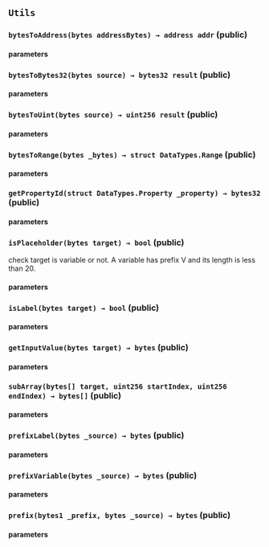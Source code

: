 ## `Utils`



### `bytesToAddress(bytes addressBytes) → address addr` (public)



#### parameters
### `bytesToBytes32(bytes source) → bytes32 result` (public)



#### parameters
### `bytesToUint(bytes source) → uint256 result` (public)



#### parameters
### `bytesToRange(bytes _bytes) → struct DataTypes.Range` (public)



#### parameters
### `getPropertyId(struct DataTypes.Property _property) → bytes32` (public)



#### parameters
### `isPlaceholder(bytes target) → bool` (public)


check target is variable or not.
A variable has prefix V and its length is less than 20.
#### parameters
### `isLabel(bytes target) → bool` (public)



#### parameters
### `getInputValue(bytes target) → bytes` (public)



#### parameters
### `subArray(bytes[] target, uint256 startIndex, uint256 endIndex) → bytes[]` (public)



#### parameters
### `prefixLabel(bytes _source) → bytes` (public)



#### parameters
### `prefixVariable(bytes _source) → bytes` (public)



#### parameters
### `prefix(bytes1 _prefix, bytes _source) → bytes` (public)



#### parameters
